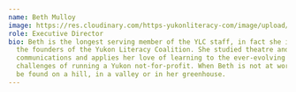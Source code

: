 ```yaml
---
name: Beth Mulloy
image: https://res.cloudinary.com/https-yukonliteracy-com/image/upload/q_35/v1648542226/beth_square_xqj4fm.jpg
role: Executive Director
bio: Beth is the longest serving member of the YLC staff, in fact she is one of
  the founders of the Yukon Literacy Coalition. She studied theatre and
  communications and applies her love of learning to the ever-evolving
  challenges of running a Yukon not-for-profit. When Beth is not at work she can
  be found on a hill, in a valley or in her greenhouse.
---
```

